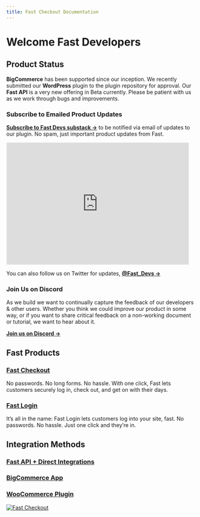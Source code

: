 ```yaml
---
title: Fast Checkout Documentation
---
```


# Welcome Fast Developers

## Product Status

**BigCommerce** has been supported since our inception. We recently submitted our **WordPress** plugin to the plugin repository for approval. Our **Fast API** is a very new offering in Beta currently. Please be patient with us as we work through bugs and improvements. 

### Subscribe to Emailed Product Updates

[**Subscribe to Fast Devs substack →**](https://fastdevs.substack.com/) to be notified via email of updates to our plugin. No spam, just important product updates from Fast.

<iframe src="https://fastdevs.substack.com/embed" width="480" height="320" style="border:1px solid #EEE; background:white;" frameborder="0" scrolling="no"></iframe>

You can also follow us on Twitter for updates, [**@Fast_Devs →**](https://twitter.com/fast_devs)

### Join Us on Discord
As we build we want to continually capture the feedback of our developers & other users. Whether you think we could improve our product in some way, or if you want to share critical feedback on a non-working document or tutorial, we want to hear about it. 

[**Join us on Discord →**](https://discord.gg/pmDcSdRQ9x)

## Fast Products

### [Fast Checkout](/developer-portal/fast-checkout/)

No passwords. No long forms. No hassle. With one click, Fast lets customers securely log in, check out, and get on with their days.

### [Fast Login](/developer-portal/fast-login/)

It’s all in the name: Fast Login lets customers log into your site, fast. No passwords. No hassle. Just one click and they’re in.

## Integration Methods

### [Fast API + Direct Integrations](/developer-portal/fast-api/)

### [BigCommerce App](/developer-portal/bigcommerce)

### [WooCommerce Plugin](/developer-portal/woocommerce/)

[![Fast Checkout](https://www.dropbox.com/s/ciz50ow8wl94rjw/fast-product-preview.jpeg?raw=1)](https://www.fast.co)

